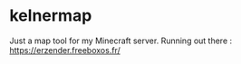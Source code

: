 # kelnermap
Just a map tool for my Minecraft server. Running out there : https://erzender.freeboxos.fr/

